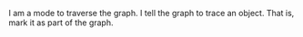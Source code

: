 I am a mode to traverse the graph. I tell the graph to trace an object. That is, mark it as part of the graph.